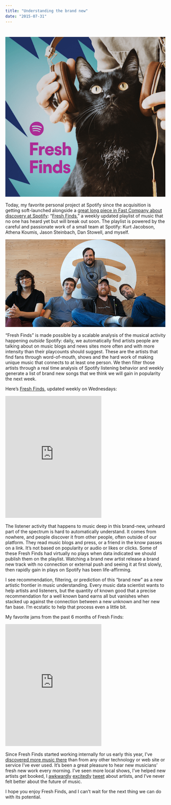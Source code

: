 ```yaml
---
title: "Understanding the brand new"
date: "2015-07-31"
---
```


#

<a href="https://open.spotify.com/user/spotify/playlist/37i9dQZF1DWWjGdmeTyeJ6"><img src='/images/LMfSS.png' width=500></a>

Today, my favorite personal project at Spotify since the acquisition is getting soft-launched alongside a [great long piece in Fast Company about discovery at Spotify](http://www.fastcompany.com/3049231/tech-forecast/inside-spotifys-plan-to-take-on-apple-music): “[Fresh Finds](https://open.spotify.com/user/spotify/playlist/3rgsDhGHZxZ9sB9DQWQfuf),” a weekly updated playlist of music that no one has heard yet but will break out soon. The playlist is powered by the careful and passionate work of a small team at Spotify: Kurt Jacobson, Athena Koumis, Jason Steinbach, Dan Stowell, and myself.

<img src=/images/fm1qE.png width=500>

“Fresh Finds” is made possible by a scalable analysis of the musical activity happening _outside_ Spotify: daily, we automatically find artists people are talking about on music blogs and news sites more often and with more intensity than their playcounts should suggest. These are the artists that find fans through word-of-mouth, shows and the hard work of making unique music that connects to at least one person. We then filter those artists through a real time analysis of Spotify listening behavior and weekly generate a list of brand new songs that we think we will gain in popularity the next week.

Here’s [Fresh Finds](https://open.spotify.com/user/spotify/playlist/3rgsDhGHZxZ9sB9DQWQfuf), updated weekly on Wednesdays:

<iframe src="https://open.spotify.com/embed/playlist/37i9dQZF1DWWjGdmeTyeJ6" width="300" height="380" frameborder="0" allowtransparency="true" allow="encrypted-media"></iframe>

The listener activity that happens to music deep in this brand-new, unheard part of the spectrum is hard to automatically understand. It comes from nowhere, and people discover it from other people, often outside of our platform. They read music blogs and press, or a friend in the know passes on a link. It’s not based on popularity or audio or likes or clicks. Some of these Fresh Finds had virtually no plays when data indicated we should publish them on the playlist. Watching a brand new artist release a brand new track with no connection or external push and seeing it at first slowly, then rapidly gain in plays on Spotify has been life-affirming.

I see recommendation, filtering, or prediction of this “brand new” as a new artistic frontier in music understanding. Every music data scientist wants to help artists and listeners, but the quantity of known good that a precise recommendation for a well known band earns all but vanishes when stacked up against the connection between a new unknown and her new fan base. I’m ecstatic to help that process even a little bit.

My favorite jams from the past 6 months of Fresh Finds:

<iframe src="https://open.spotify.com/embed/playlist/1EViHawT7ibM3pS2gPE4mW" width="300" height="380" frameborder="0" allowtransparency="true" allow="encrypted-media"></iframe>

Since Fresh Finds started working internally for us early this year, I’ve [discovered more music there](https://open.spotify.com/user/bwhitman/playlist/1EViHawT7ibM3pS2gPE4mW) than from any other technology or web site or service I’ve ever used. It’s been a great pleasure to hear new musicians’ fresh new work every morning. I’ve seen more local shows, I’ve helped new artists get booked, I [awkwardly](https://twitter.com/bwhitman/status/626805680800972800) [excitedly](https://twitter.com/bwhitman/status/623893397854658561) [tweet](https://twitter.com/bwhitman/status/620621083201404928) about artists, and I’ve never felt better about the future of music.

I hope you enjoy Fresh Finds, and I can’t wait for the next thing we can do with its potential.

